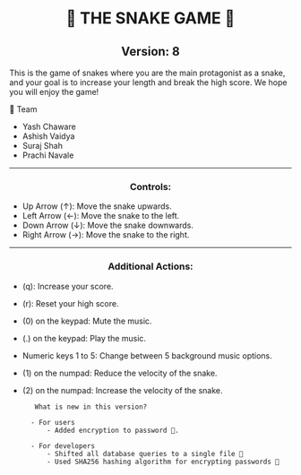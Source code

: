 <h1 align="center">🐍 THE SNAKE GAME 🐍</h1>
<h2 align="center">Version: 8</h2>

This is the game of snakes where you are the main protagonist as a snake, and your goal is to increase your length and break the high score. We hope you will enjoy the game!

🔴 Team 
- Yash Chaware 
- Ashish Vaidya
- Suraj Shah
- Prachi Navale
***
<h3 align="center">Controls:</h3>

- Up Arrow (↑): Move the snake upwards.
- Left Arrow (←): Move the snake to the left.
- Down Arrow (↓): Move the snake downwards.
- Right Arrow (→): Move the snake to the right.
***
<h3 align="center">Additional Actions:</h3>

- (q): Increase your score.
- (r): Reset your high score.
- (0) on the keypad: Mute the music.
- (.) on the keypad: Play the music.
- Numeric keys 1 to 5: Change between 5 background music options.
- (1) on the numpad: Reduce the velocity of the snake.
- (2) on the numpad: Increase the velocity of the snake.

         What is new in this version?

        - For users 
            - Added encryption to password 🔐.

        - For developers
            - Shifted all database queries to a single file 📄
            - Used SHA256 hashing algorithm for encrypting passwords 🔑